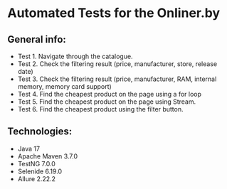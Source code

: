 # Automated Tests for the Onliner.by

## General info:

* Test 1. Navigate through the catalogue.
* Test 2. Check the filtering result (price, manufacturer, store, release date)
* Test 3. Check the filtering result (price, manufacturer, RAM,  internal memory, memory card support)
* Test 4. Find the cheapest product on the page using a for loop
* Test 5. Find the cheapest product on the page using Stream.
* Test 6. Find the cheapest product using the filter button.

## Technologies:

* Java 17
* Apache Maven 3.7.0
* TestNG 7.0.0
* Selenide 6.19.0
* Allure 2.22.2